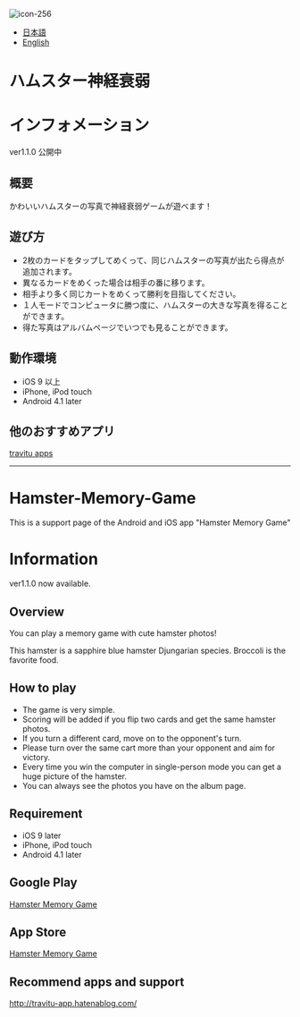 ![icon-256](https://cloud.githubusercontent.com/assets/6576679/20866680/cea3c190-ba75-11e6-85cd-6af3a9bc9b85.png)

* [日本語](#ハムスター神経衰弱)
* [English](#hamster-memory-game)

# ハムスター神経衰弱

# インフォメーション
ver1.1.0 公開中

## 概要
かわいいハムスターの写真で神経衰弱ゲームが遊べます！

## 遊び方
- 2枚のカードをタップしてめくって、同じハムスターの写真が出たら得点が追加されます。  
- 異なるカードをめくった場合は相手の番に移ります。  
- 相手より多く同じカートをめくって勝利を目指してください。  
- １人モードでコンピュータに勝つ度に、ハムスターの大きな写真を得ることができます。  
- 得た写真はアルバムページでいつでも見ることができます。

## 動作環境
- iOS 9 以上
- iPhone, iPod touch
- Android 4.1 later


## 他のおすすめアプリ
<a href="http://travitu-app.hatenablog.com/entry/2016/12/05/214126" target="_blank">travitu apps</a>


---

# Hamster-Memory-Game
This is a support page of the Android and iOS app "Hamster Memory Game"

# Information
ver1.1.0 now available.

## Overview
You can play a memory game with cute hamster photos!

This hamster is a sapphire blue hamster Djungarian species.
Broccoli is the favorite food.

## How to play
- The game is very simple.
- Scoring will be added if you flip two cards and get the same hamster photos.  
- If you turn a different card, move on to the opponent's turn.  
- Please turn over the same cart more than your opponent and aim for victory.  
- Every time you win the computer in single-person mode you can get a huge picture of the hamster. 
- You can always see the photos you have on the album page.

## Requirement
- iOS 9 later
- iPhone, iPod touch
- Android 4.1 later

## Google Play
<a href="https://play.google.com/store/apps/details?id=dev.travitu.hamstermemorygame" target="_blank">Hamster Memory Game</a>


## App Store
<a href="https://itunes.apple.com/us/app/hamster-memory-game-match/id1180413199?l=ja&ls=1&mt=8" target="_blank">Hamster Memory Game</a>

## Recommend apps and support
http://travitu-app.hatenablog.com/
